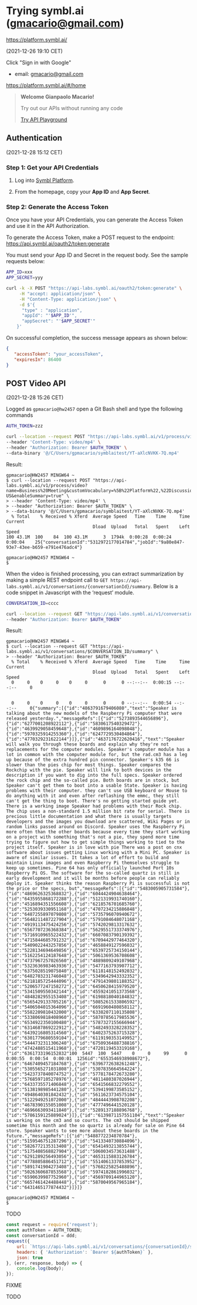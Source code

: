 # Trying symbl.ai (gmacario@gmail.com)

<https://platform.symbl.ai/>

(2021-12-26 19:10 CET)

Click "Sign in with Google"

* email: gmacario@gmail.com

<https://platform.symbl.ai/#/home>

> **Welcome Gianpaolo Macario!**
>
> Try out our APIs without running any code
>
> [Try API Playground](TODO)

## Authentication

(2021-12-28 15:12 CET)

<!--
Adapted from
https://docs.symbl.ai/docs/developer-tools/authentication/
-->

### Step 1: Get your API Credentials

1. Log into [Symbl Platform](https://platform.symbl.ai/?_ga=2.115339207.1500322423.1640600236-591899878.1639034488).

2. From the homepage, copy your **App ID** and **App Secret**.

### Step 2: Generate the Access Token

Once you have your API Credentials, you can generate the Access Token and use it in the API Authorization.

To generate the Access Token, make a POST request to the endpoint: <https://api.symbl.ai/oauth2/token:generate>

You must send your App ID and Secret in the request body. See the sample requests below:

```bash
APP_ID=xxx
APP_SECRET=yyy

curl -k -X POST "https://api-labs.symbl.ai/oauth2/token:generate" \
     -H "accept: application/json" \
     -H "Content-Type: application/json" \
     -d $'{
      "type" : "application",
      "appId": "'$APP_ID'",
      "appSecret": "'$APP_SECRET'"
    }'
```

On successful completion, the success message appears as shown below:

```json
{
   "accessToken": "your_accessToken",
   "expiresIn": 86400
}
```

## POST Video API

(2021-12-28 15:26 CET)

<!--
Adapted from
https://docs.symbl.ai/docs/async-api/overview/video/post-video/
-->

Logged as `gpmacario@hw2457` open a Git Bash shell and type the following commands

```bash
AUTH_TOKEN=zzz

curl --location --request POST "https://api-labs.symbl.ai/v1/process/video?name=Business%20Meeting&customVocabulary=%5B%22Platform%22,%22Discussion%22,%22Targets%22%5D&confidenceThreshold=0.6&detectPhrases=true&languageCode=en-US&enableSummary=true" \
--header 'Content-Type: video/mp4' \
--header "Authorization: Bearer $AUTH_TOKEN" \
--data-binary '@/C/Users/gpmacario/symblaitest/YT-aXlcNVKK-7Q.mp4'
```

Result:

```text
gpmacario@HW2457 MINGW64 ~
$ curl --location --request POST "https://api-labs.symbl.ai/v1/process/video?name=Business%20Meeting&customVocabulary=%5B%22Platform%22,%22Discussion%22,%22Targets%22%5D&confidenceThreshold=0.6&detectPhrases=true&languageCode=en-US&enableSummary=true" \
> --header 'Content-Type: video/mp4' \
> --header "Authorization: Bearer $AUTH_TOKEN" \
> --data-binary '@/C/Users/gpmacario/symblaitest/YT-aXlcNVKK-7Q.mp4'
  % Total    % Received % Xferd  Average Speed   Time    Time     Time  Current
                                 Dload  Upload   Total   Spent    Left  Speed
100 43.1M  100    84  100 43.1M      3  1794k  0:00:28  0:00:24  0:00:04    25{"conversationId":"5312972177014784","jobId":"9a80e847-93e7-43ee-b659-e791e476adc4"}

gpmacario@HW2457 MINGW64 ~
$
```

When the video is finished processing, you can extract summarization by making a simple REST endpoint call to `GET https://api-labs.symbl.ai/v1/conversations/{conversationId}/summary`.
Below is a code snippet in Javascript with the ‘request’ module.

```bash
CONVERSATION_ID=cccc

curl --location --request GET "https://api-labs.symbl.ai/v1/conversations/$CONVERSATION_ID/summary" \
--header "Authorization: Bearer $AUTH_TOKEN"
```

Result:

```text
gpmacario@HW2457 MINGW64 ~
$ curl --location --request GET "https://api-labs.symbl.ai/v1/conversations/$CONVERSATION_ID/summary" \
> --header "Authorization: Bearer $AUTH_TOKEN"
  % Total    % Received % Xferd  Average Speed   Time    Time     Time  Current
                                 Dload  Upload   Total   Spent    Left  Speed
  0     0    0     0    0     0      0      0 --:--:--  0:00:15 --:--:--     0


  0     0    0     0    0     0      0      0 --:--:--  0:00:54 --:--:--     0{"summary":[{"id":"4863791679406080","text":"Speaker is talking about the new models of the Raspberry Pi computer that were released yesterday.","messageRefs":[{"id":"5273893544656896"},{"id":"6277001208922112"},{"id":"5830617540329472"},{"id":"4639929058459648"},{"id":"4609896164098048"},{"id":"5970325914255360"},{"id":"6247729530404864"},{"id":"4770329231622144"}]},{"id":"4637176722620416","text":"Speaker will walk you through these boards and explain why they're not replacements for the computer modules. Speaker's computer module has a lot in common with the computer module for, but the rad.cm3 has a leg up because of the extra hundred pin connector. Speaker's k35 66 is slower than the pies chip for most things. Speaker compares the Rockchip with the pie. Speaker will link to both devices in the description if you want to dig into the full specs. Speaker ordered the rock chip and the so-called pie. Both boards are in stock, but Speaker can't get them to boot into a usable State. Speaker is having problems with their computer. they can't use USB keyboard or Mouse to do anything with it and even after reflashing the emmc, they still can't get the thing to boot. There's no getting started guide yet. There is a working image Speaker had problems with their Rock chip. The chip uses a non-standard 1.5 million bit rate for serial. There is precious little documentation and what there is usually targets developers and the images you download are scattered, Wiki Pages or in random links passed around on Discord. Speaker uses the Raspberry Pi more often than the other boards because every time they start working on a project with something that's not a pie, they spend more time trying to figure out how to get simple things working to tied to the project itself. Speaker is in love with pie There was a post on cnx software about issues getting Linux working with a Mini PC. Speaker is aware of similar issues. It takes a lot of effort to build and maintain Linux images and even Raspberry Pi themselves struggle to keep up sometimes. Pine 64 has only officially launched Port 10s Raspberry Pi OS. The software for the so-called quartz is still in early development and it will be months before people can reliably deploy it. Speaker thinks the reason Raspberry Pi is successful is not the price or the specs, but","messageRefs":[{"id":"5483005905731584"},{"id":"4869626325368832"},{"id":"6044424904638464"},{"id":"6435955868172288"},{"id":"5121319931740160"},{"id":"4516894351556608"},{"id":"6218576701685760"},{"id":"5253039330951168"},{"id":"4707234215886848"},{"id":"6487255897079808"},{"id":"5735796070940672"},{"id":"5648211487227904"},{"id":"5791084648071168"},{"id":"4919113475424256"},{"id":"5742029813317632"},{"id":"6567707236368384"},{"id":"5629551733374976"},{"id":"5716910965522432"},{"id":"6607083790139392"},{"id":"4715844685791232"},{"id":"6709442977464320"},{"id":"5409022443257856"},{"id":"4658849127596032"},{"id":"5228134694649856"},{"id":"6539725734150144"},{"id":"5162254124187648"},{"id":"5061369536708608"},{"id":"4737967257026560"},{"id":"4889809249107968"},{"id":"5323636983463936"},{"id":"5477163793907712"},{"id":"6375028519075840"},{"id":"6118148152492032"},{"id":"6482703231746048"},{"id":"5349642943332352"},{"id":"6218185725444096"},{"id":"4791439801188352"},{"id":"5206577247158272"},{"id":"6450628415979520"},{"id":"5341509550342144"},{"id":"4559241051373568"},{"id":"4848282955153408"},{"id":"6198818040184832"},{"id":"6565429133705216"},{"id":"5085261533806592"},{"id":"5406504015364096"},{"id":"6691960480858112"},{"id":"5582209810432000"},{"id":"6338207110135808"},{"id":"5338069818408960"},{"id":"5870785617985536"},{"id":"6534922350100480"},{"id":"5787327155666944"},{"id":"6314687869222912"},{"id":"5482493328228352"},{"id":"6439216805314560"},{"id":"6402375263715328"},{"id":"6301779680559104"},{"id":"6119190353149952"},{"id":"5444732311306240"},{"id":"6750936488738816"},{"id":"4742488515411968"},{"id":"4720119453319168"},{"id":"6361733196152832"100  5447  100  5447    0     0     99      0  0:00:55  0:00:54  0:00:01  1256id":"6553546938908672"},{"id":"6467409457184768"},{"id":"6396772638261248"},{"id":"5305565271031808"},{"id":"5307835664564224"},{"id":"5423737840074752"},{"id":"5778178472673280"},{"id":"5768597105278976"},{"id":"4811480387026944"},{"id":"6433735571406848"},{"id":"6541566832279552"},{"id":"5138198985441280"},{"id":"5394199873585152"},{"id":"4948640301842432"},{"id":"5611623734575104"},{"id":"5122949251072000"},{"id":"4844443908702208"},{"id":"4678390155051008"},{"id":"4777496441520128"},{"id":"4696663093411840"},{"id":"5289137188896768"},{"id":"5786159125889024"}]},{"id":"6139871157551104","text":"Speaker is working on the cm3 and so courts. The cm3 should be shipped sometime this month and the so quartz is already for sale on Pine 64 store. Speaker wants to see more about these boards in the future.","messageRefs":[{"id":"5488772234870784"},{"id":"5159546751287296"},{"id":"5413340730884096"},{"id":"5826772135313408"},{"id":"6541493213855744"},{"id":"5175408568827904"},{"id":"5060034573631488"},{"id":"6291289256493056"},{"id":"4653115883126784"},{"id":"4778805886451712"},{"id":"5514061337853952"},{"id":"5891741904273408"},{"id":"5768225825488896"},{"id":"5026360687853568"},{"id":"5974182861996032"},{"id":"6590639987752960"},{"id":"4569709144965120"},{"id":"6657461424488448"},{"id":"5870049567965184"},{"id":"6431465177874432"}]}]}

gpmacario@HW2457 MINGW64 ~
$
```


TODO

```javascript
const request = require('request');
const authToken = AUTH_TOKEN;
const conversationId = ddd;
request({
    url: `https://api-labs.symbl.ai/v1/conversations/{conversationId}/summary`,
    headers: { 'Authorization': `Bearer ${authToken}` },
    json: true
}, (err, response, body) => {
    console.log(body);
});
```

FIXME

TODO

<!-- EOF -->
